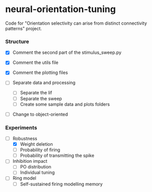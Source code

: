 # neural-orientation-tuning
 Code for "Orientation selectivity can arise from distinct connectivity patterns" project.
 
### Structure
- [x] Comment the second part of the stimulus_sweep.py
- [x] Comment the utils file
- [x] Comment the plotting files
- [ ] Separate data and processing
	- [ ] Separate the lif
	- [ ] Separate the sweep
	- [ ] Create some sample data and plots folders
- [ ] Change to object-oriented



### Experiments
- [ ] Robustness
	- [x] Weight deletion
	- [ ] Probability of firing
	- [ ] Probability of transmitting the spike
- [ ] Inhibition impact
	- [ ] PO distribution
	- [ ] Individual tuning
- [ ] Ring model
	- [ ] Self-sustained firing modelling memory
